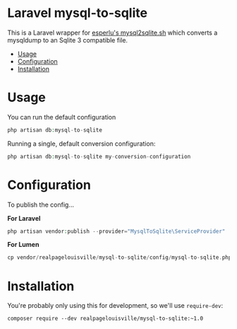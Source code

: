 # Laravel mysql-to-sqlite

This is a Laravel wrapper for [esperlu's mysql2sqlite.sh](https://gist.github.com/esperlu/943776) which converts a mysqldump to an Sqlite 3 compatible file.

* [Usage](#usage)
* [Configuration](#configuration)
* [Installation](#installation)

# Usage

You can run the default configuration

```php
php artisan db:mysql-to-sqlite
```

Running a single, default conversion configuration:

```php
php artisan db:mysql-to-sqlite my-conversion-configuration
```

# Configuration

To publish the config...

**For Laravel**

```php
php artisan vendor:publish --provider="MysqlToSqlite\ServiceProvider"
```

**For Lumen**

```php
cp vendor/realpagelouisville/mysql-to-sqlite/config/mysql-to-sqlite.php config/mysql-to-sqlite.php
```

# Installation

You're probably only using this for development, so we'll use `require-dev`:

```
composer require --dev realpagelouisville/mysql-to-sqlite:~1.0
```
